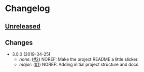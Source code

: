 # Changelog

## [Unreleased]
[Unreleased]: https://github.com/virtru/saas-gateway/compare/master...HEAD

## Changes
* 3.0.0 (2019-04-25)
  * _none_: ([#2](https://github.com/virtru/tdf3-spec/pull/2))
    NOREF: Make the project README a little slicker.
  * _major_: ([#1](https://github.com/virtru/tdf3-spec/pull/1))
    NOREF: Adding initial project structure and docs.
